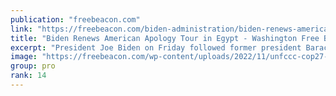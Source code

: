 ```yaml
---
publication: "freebeacon.com"
link: "https://freebeacon.com/biden-administration/biden-renews-american-apology-tour-in-egypt/"
title: "Biden Renews American Apology Tour in Egypt - Washington Free Beacon"
excerpt: "President Joe Biden on Friday followed former president Barack Obama's lead and apologized to other countries for the United States's actions."
image: "https://freebeacon.com/wp-content/uploads/2022/11/unfccc-cop27-climate-conference-day-six-e1668193825722.jpg"
group: pro
rank: 14
---
```

